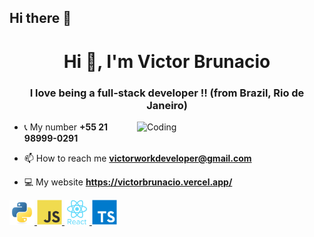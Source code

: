## Hi there 👋
<h1 align="center">Hi 👋, I'm Victor Brunacio</h1>
<h3 align="center">I love being a full-stack developer !! (from Brazil, Rio de Janeiro)</h3>
<img align="right" alt="Coding" width="300" src="https://cdn.dribbble.com/users/1162077/screenshots/3848914/programmer.gif">

- 📞 My number **+55 21 98999-0291**

- 📫 How to reach me **victorworkdeveloper@gmail.com**

- 💻 My website **https://victorbrunacio.vercel.app/**

<p align="left"> <a href="https://www.python.org" target="_blank" rel="noreferrer"> <img src="https://raw.githubusercontent.com/devicons/devicon/master/icons/python/python-original.svg" alt="python" width="40" height="40"/> </a> <a href="https://developer.mozilla.org/en-US/docs/Web/JavaScript" target="_blank" rel="noreferrer"> <img src="https://raw.githubusercontent.com/devicons/devicon/master/icons/javascript/javascript-original.svg" alt="javascript" width="40" height="40"/> </a> <a href="https://reactjs.org/" target="_blank" rel="noreferrer"> <img src="https://raw.githubusercontent.com/devicons/devicon/master/icons/react/react-original-wordmark.svg" alt="react" width="40" height="40"/> </a> <a href="https://www.typescriptlang.org/" target="_blank" rel="noreferrer"> <img src="https://raw.githubusercontent.com/devicons/devicon/master/icons/typescript/typescript-original.svg" alt="typescript" width="40" height="40"/> </a> </p>
